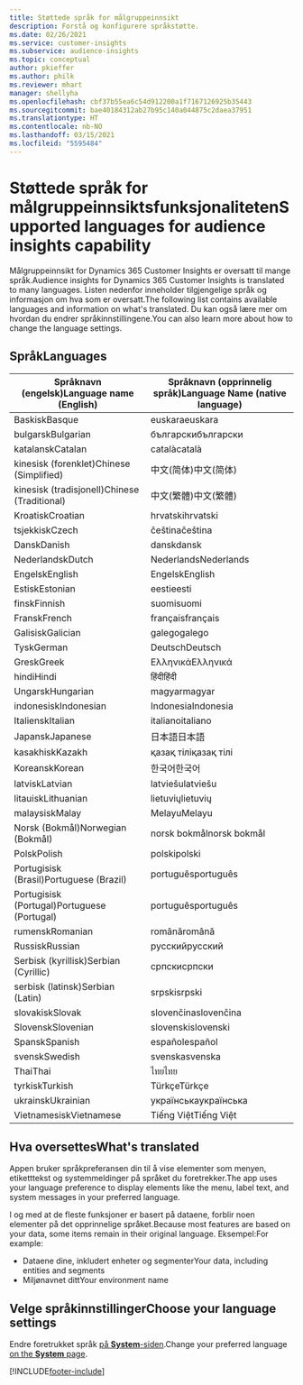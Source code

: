 ```yaml
---
title: Støttede språk for målgruppeinnsikt
description: Forstå og konfigurere språkstøtte.
ms.date: 02/26/2021
ms.service: customer-insights
ms.subservice: audience-insights
ms.topic: conceptual
author: pkieffer
ms.author: philk
ms.reviewer: mhart
manager: shellyha
ms.openlocfilehash: cbf37b55ea6c54d912200a1f7167126925b35443
ms.sourcegitcommit: bae40184312ab27b95c140a044875c2daea37951
ms.translationtype: HT
ms.contentlocale: nb-NO
ms.lasthandoff: 03/15/2021
ms.locfileid: "5595484"
---
```

# <a name="supported-languages-for-audience-insights-capability"></a><span data-ttu-id="509ca-103">Støttede språk for målgruppeinnsiktsfunksjonaliteten</span><span class="sxs-lookup"><span data-stu-id="509ca-103">Supported languages for audience insights capability</span></span>

<span data-ttu-id="509ca-104">Målgruppeinnsikt for Dynamics 365 Customer Insights er oversatt til mange språk.</span><span class="sxs-lookup"><span data-stu-id="509ca-104">Audience insights for Dynamics 365 Customer Insights is translated to many languages.</span></span> <span data-ttu-id="509ca-105">Listen nedenfor inneholder tilgjengelige språk og informasjon om hva som er oversatt.</span><span class="sxs-lookup"><span data-stu-id="509ca-105">The following list contains available languages and information on what's translated.</span></span> <span data-ttu-id="509ca-106">Du kan også lære mer om hvordan du endrer språkinnstillingene.</span><span class="sxs-lookup"><span data-stu-id="509ca-106">You can also learn more about how to change the language settings.</span></span> 

## <a name="languages"></a><span data-ttu-id="509ca-107">Språk</span><span class="sxs-lookup"><span data-stu-id="509ca-107">Languages</span></span>

| <span data-ttu-id="509ca-108">Språknavn (engelsk)</span><span class="sxs-lookup"><span data-stu-id="509ca-108">Language name (English)</span></span>|  <span data-ttu-id="509ca-109">Språknavn (opprinnelig språk)</span><span class="sxs-lookup"><span data-stu-id="509ca-109">Language Name (native language)</span></span> |
| ------------- | ------------- |
| <span data-ttu-id="509ca-110">Baskisk</span><span class="sxs-lookup"><span data-stu-id="509ca-110">Basque</span></span> | <span data-ttu-id="509ca-111">euskara</span><span class="sxs-lookup"><span data-stu-id="509ca-111">euskara</span></span> |
| <span data-ttu-id="509ca-112">bulgarsk</span><span class="sxs-lookup"><span data-stu-id="509ca-112">Bulgarian</span></span> | <span data-ttu-id="509ca-113">български</span><span class="sxs-lookup"><span data-stu-id="509ca-113">български</span></span> |
| <span data-ttu-id="509ca-114">katalansk</span><span class="sxs-lookup"><span data-stu-id="509ca-114">Catalan</span></span> | <span data-ttu-id="509ca-115">català</span><span class="sxs-lookup"><span data-stu-id="509ca-115">català</span></span> |
| <span data-ttu-id="509ca-116">kinesisk (forenklet)</span><span class="sxs-lookup"><span data-stu-id="509ca-116">Chinese (Simplified)</span></span> | <span data-ttu-id="509ca-117">中文(简体)</span><span class="sxs-lookup"><span data-stu-id="509ca-117">中文(简体)</span></span> |
| <span data-ttu-id="509ca-118">kinesisk (tradisjonell)</span><span class="sxs-lookup"><span data-stu-id="509ca-118">Chinese (Traditional)</span></span> | <span data-ttu-id="509ca-119">中文(繁體)</span><span class="sxs-lookup"><span data-stu-id="509ca-119">中文(繁體)</span></span> |
| <span data-ttu-id="509ca-120">Kroatisk</span><span class="sxs-lookup"><span data-stu-id="509ca-120">Croatian</span></span> | <span data-ttu-id="509ca-121">hrvatski</span><span class="sxs-lookup"><span data-stu-id="509ca-121">hrvatski</span></span> |
| <span data-ttu-id="509ca-122">tsjekkisk</span><span class="sxs-lookup"><span data-stu-id="509ca-122">Czech</span></span> | <span data-ttu-id="509ca-123">čeština</span><span class="sxs-lookup"><span data-stu-id="509ca-123">čeština</span></span> |
| <span data-ttu-id="509ca-124">Dansk</span><span class="sxs-lookup"><span data-stu-id="509ca-124">Danish</span></span> | <span data-ttu-id="509ca-125">dansk</span><span class="sxs-lookup"><span data-stu-id="509ca-125">dansk</span></span> |
| <span data-ttu-id="509ca-126">Nederlandsk</span><span class="sxs-lookup"><span data-stu-id="509ca-126">Dutch</span></span> | <span data-ttu-id="509ca-127">Nederlands</span><span class="sxs-lookup"><span data-stu-id="509ca-127">Nederlands</span></span> |
| <span data-ttu-id="509ca-128">Engelsk</span><span class="sxs-lookup"><span data-stu-id="509ca-128">English</span></span> | <span data-ttu-id="509ca-129">Engelsk</span><span class="sxs-lookup"><span data-stu-id="509ca-129">English</span></span> |
| <span data-ttu-id="509ca-130">Estisk</span><span class="sxs-lookup"><span data-stu-id="509ca-130">Estonian</span></span> | <span data-ttu-id="509ca-131">eesti</span><span class="sxs-lookup"><span data-stu-id="509ca-131">eesti</span></span> |
| <span data-ttu-id="509ca-132">finsk</span><span class="sxs-lookup"><span data-stu-id="509ca-132">Finnish</span></span> | <span data-ttu-id="509ca-133">suomi</span><span class="sxs-lookup"><span data-stu-id="509ca-133">suomi</span></span> |
| <span data-ttu-id="509ca-134">Fransk</span><span class="sxs-lookup"><span data-stu-id="509ca-134">French</span></span> | <span data-ttu-id="509ca-135">français</span><span class="sxs-lookup"><span data-stu-id="509ca-135">français</span></span> |
| <span data-ttu-id="509ca-136">Galisisk</span><span class="sxs-lookup"><span data-stu-id="509ca-136">Galician</span></span> | <span data-ttu-id="509ca-137">galego</span><span class="sxs-lookup"><span data-stu-id="509ca-137">galego</span></span> |
| <span data-ttu-id="509ca-138">Tysk</span><span class="sxs-lookup"><span data-stu-id="509ca-138">German</span></span> | <span data-ttu-id="509ca-139">Deutsch</span><span class="sxs-lookup"><span data-stu-id="509ca-139">Deutsch</span></span> |
| <span data-ttu-id="509ca-140">Gresk</span><span class="sxs-lookup"><span data-stu-id="509ca-140">Greek</span></span> | <span data-ttu-id="509ca-141">Ελληνικά</span><span class="sxs-lookup"><span data-stu-id="509ca-141">Ελληνικά</span></span> |
| <span data-ttu-id="509ca-142">hindi</span><span class="sxs-lookup"><span data-stu-id="509ca-142">Hindi</span></span> | <span data-ttu-id="509ca-143">हिंदी</span><span class="sxs-lookup"><span data-stu-id="509ca-143">हिंदी</span></span> |
| <span data-ttu-id="509ca-144">Ungarsk</span><span class="sxs-lookup"><span data-stu-id="509ca-144">Hungarian</span></span> | <span data-ttu-id="509ca-145">magyar</span><span class="sxs-lookup"><span data-stu-id="509ca-145">magyar</span></span> |
| <span data-ttu-id="509ca-146">indonesisk</span><span class="sxs-lookup"><span data-stu-id="509ca-146">Indonesian</span></span> | <span data-ttu-id="509ca-147">Indonesia</span><span class="sxs-lookup"><span data-stu-id="509ca-147">Indonesia</span></span> |
| <span data-ttu-id="509ca-148">Italiensk</span><span class="sxs-lookup"><span data-stu-id="509ca-148">Italian</span></span> | <span data-ttu-id="509ca-149">italiano</span><span class="sxs-lookup"><span data-stu-id="509ca-149">italiano</span></span> |
| <span data-ttu-id="509ca-150">Japansk</span><span class="sxs-lookup"><span data-stu-id="509ca-150">Japanese</span></span> | <span data-ttu-id="509ca-151">日本語</span><span class="sxs-lookup"><span data-stu-id="509ca-151">日本語</span></span> |
| <span data-ttu-id="509ca-152">kasakhisk</span><span class="sxs-lookup"><span data-stu-id="509ca-152">Kazakh</span></span> | <span data-ttu-id="509ca-153">қазақ тілі</span><span class="sxs-lookup"><span data-stu-id="509ca-153">қазақ тілі</span></span> |
| <span data-ttu-id="509ca-154">Koreansk</span><span class="sxs-lookup"><span data-stu-id="509ca-154">Korean</span></span> | <span data-ttu-id="509ca-155">한국어</span><span class="sxs-lookup"><span data-stu-id="509ca-155">한국어</span></span> |
| <span data-ttu-id="509ca-156">latvisk</span><span class="sxs-lookup"><span data-stu-id="509ca-156">Latvian</span></span> | <span data-ttu-id="509ca-157">latviešu</span><span class="sxs-lookup"><span data-stu-id="509ca-157">latviešu</span></span> |
| <span data-ttu-id="509ca-158">litauisk</span><span class="sxs-lookup"><span data-stu-id="509ca-158">Lithuanian</span></span> | <span data-ttu-id="509ca-159">lietuvių</span><span class="sxs-lookup"><span data-stu-id="509ca-159">lietuvių</span></span> |
| <span data-ttu-id="509ca-160">malaysisk</span><span class="sxs-lookup"><span data-stu-id="509ca-160">Malay</span></span> | <span data-ttu-id="509ca-161">Melayu</span><span class="sxs-lookup"><span data-stu-id="509ca-161">Melayu</span></span> |
| <span data-ttu-id="509ca-162">Norsk (Bokmål)</span><span class="sxs-lookup"><span data-stu-id="509ca-162">Norwegian (Bokmål)</span></span> | <span data-ttu-id="509ca-163">norsk bokmål</span><span class="sxs-lookup"><span data-stu-id="509ca-163">norsk bokmål</span></span> |
| <span data-ttu-id="509ca-164">Polsk</span><span class="sxs-lookup"><span data-stu-id="509ca-164">Polish</span></span> | <span data-ttu-id="509ca-165">polski</span><span class="sxs-lookup"><span data-stu-id="509ca-165">polski</span></span> |
| <span data-ttu-id="509ca-166">Portugisisk (Brasil)</span><span class="sxs-lookup"><span data-stu-id="509ca-166">Portuguese (Brazil)</span></span> | <span data-ttu-id="509ca-167">português</span><span class="sxs-lookup"><span data-stu-id="509ca-167">português</span></span> |
| <span data-ttu-id="509ca-168">Portugisisk (Portugal)</span><span class="sxs-lookup"><span data-stu-id="509ca-168">Portuguese (Portugal)</span></span> | <span data-ttu-id="509ca-169">português</span><span class="sxs-lookup"><span data-stu-id="509ca-169">português</span></span> |
| <span data-ttu-id="509ca-170">rumensk</span><span class="sxs-lookup"><span data-stu-id="509ca-170">Romanian</span></span> | <span data-ttu-id="509ca-171">română</span><span class="sxs-lookup"><span data-stu-id="509ca-171">română</span></span> |
| <span data-ttu-id="509ca-172">Russisk</span><span class="sxs-lookup"><span data-stu-id="509ca-172">Russian</span></span> | <span data-ttu-id="509ca-173">pусский</span><span class="sxs-lookup"><span data-stu-id="509ca-173">pусский</span></span> |
| <span data-ttu-id="509ca-174">Serbisk (kyrillisk)</span><span class="sxs-lookup"><span data-stu-id="509ca-174">Serbian (Cyrillic)</span></span> | <span data-ttu-id="509ca-175">српски</span><span class="sxs-lookup"><span data-stu-id="509ca-175">српски</span></span> |
| <span data-ttu-id="509ca-176">serbisk (latinsk)</span><span class="sxs-lookup"><span data-stu-id="509ca-176">Serbian (Latin)</span></span> | <span data-ttu-id="509ca-177">srpski</span><span class="sxs-lookup"><span data-stu-id="509ca-177">srpski</span></span> |
| <span data-ttu-id="509ca-178">slovakisk</span><span class="sxs-lookup"><span data-stu-id="509ca-178">Slovak</span></span> | <span data-ttu-id="509ca-179">slovenčina</span><span class="sxs-lookup"><span data-stu-id="509ca-179">slovenčina</span></span> |
| <span data-ttu-id="509ca-180">Slovensk</span><span class="sxs-lookup"><span data-stu-id="509ca-180">Slovenian</span></span> | <span data-ttu-id="509ca-181">slovenski</span><span class="sxs-lookup"><span data-stu-id="509ca-181">slovenski</span></span> |
| <span data-ttu-id="509ca-182">Spansk</span><span class="sxs-lookup"><span data-stu-id="509ca-182">Spanish</span></span> | <span data-ttu-id="509ca-183">español</span><span class="sxs-lookup"><span data-stu-id="509ca-183">español</span></span> |
| <span data-ttu-id="509ca-184">svensk</span><span class="sxs-lookup"><span data-stu-id="509ca-184">Swedish</span></span> | <span data-ttu-id="509ca-185">svenska</span><span class="sxs-lookup"><span data-stu-id="509ca-185">svenska</span></span> |
| <span data-ttu-id="509ca-186">Thai</span><span class="sxs-lookup"><span data-stu-id="509ca-186">Thai</span></span> | <span data-ttu-id="509ca-187">ไทย</span><span class="sxs-lookup"><span data-stu-id="509ca-187">ไทย</span></span> |
| <span data-ttu-id="509ca-188">tyrkisk</span><span class="sxs-lookup"><span data-stu-id="509ca-188">Turkish</span></span> | <span data-ttu-id="509ca-189">Türkçe</span><span class="sxs-lookup"><span data-stu-id="509ca-189">Türkçe</span></span> |
| <span data-ttu-id="509ca-190">ukrainsk</span><span class="sxs-lookup"><span data-stu-id="509ca-190">Ukrainian</span></span> | <span data-ttu-id="509ca-191">українська</span><span class="sxs-lookup"><span data-stu-id="509ca-191">українська</span></span> |
| <span data-ttu-id="509ca-192">Vietnamesisk</span><span class="sxs-lookup"><span data-stu-id="509ca-192">Vietnamese</span></span> | <span data-ttu-id="509ca-193">Tiếng Việt</span><span class="sxs-lookup"><span data-stu-id="509ca-193">Tiếng Việt</span></span> |

## <a name="whats-translated"></a><span data-ttu-id="509ca-194">Hva oversettes</span><span class="sxs-lookup"><span data-stu-id="509ca-194">What's translated</span></span>

<span data-ttu-id="509ca-195">Appen bruker språkpreferansen din til å vise elementer som menyen, etiketttekst og systemmeldinger på språket du foretrekker.</span><span class="sxs-lookup"><span data-stu-id="509ca-195">The app uses your language preference to display elements like the menu, label text, and system messages in your preferred language.</span></span>

<span data-ttu-id="509ca-196">I og med at de fleste funksjoner er basert på dataene, forblir noen elementer på det opprinnelige språket.</span><span class="sxs-lookup"><span data-stu-id="509ca-196">Because most features are based on your data, some items remain in their original language.</span></span> <span data-ttu-id="509ca-197">Eksempel:</span><span class="sxs-lookup"><span data-stu-id="509ca-197">For example:</span></span>

- <span data-ttu-id="509ca-198">Dataene dine, inkludert enheter og segmenter</span><span class="sxs-lookup"><span data-stu-id="509ca-198">Your data, including entities and segments</span></span>
- <span data-ttu-id="509ca-199">Miljønavnet ditt</span><span class="sxs-lookup"><span data-stu-id="509ca-199">Your environment name</span></span>

## <a name="choose-your-language-settings"></a><span data-ttu-id="509ca-200">Velge språkinnstillinger</span><span class="sxs-lookup"><span data-stu-id="509ca-200">Choose your language settings</span></span>  

<span data-ttu-id="509ca-201">Endre foretrukket språk [på **System**-siden](system.md).</span><span class="sxs-lookup"><span data-stu-id="509ca-201">Change your preferred language [on the **System** page](system.md).</span></span>


[!INCLUDE[footer-include](../includes/footer-banner.md)]